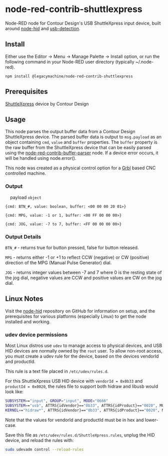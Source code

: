 # node-red-contrib-shuttlexpress

Node-RED node for Contour Design's USB ShuttleXpress input device, built around [node-hid](https://github.com/node-hid/node-hid) and [usb-detection](https://github.com/MadLittleMods/node-usb-detection).

## Install

Either use the Editor -> Menu -> Manage Palette -> Install option, or run the following command in your Node-RED user directory (typically ~/.node-red).

```
npm install @legacymachine/node-red-contrib-shuttlexpress
```

## Prerequisites

[ShuttleXpress](https://contourdesign.com/products/shuttle-xpress) device by Contour Design

## Usage

This node parses the output buffer data from a Contour Design ShuttleXpress device. The parsed buffer data is output to `msg.payload` as an object containing `cmd`, `value` and `buffer` properties. The `buffer` property is the raw buffer from the ShuttleXpress device that can be easily parsed using the [node-red-contrib-buffer-parser](https://flows.nodered.org/node/node-red-contrib-buffer-parser) node. If a device error occurs, it will be handled using node.error().

This node was created as a physical control option for a [Grbl](https://www.grbl.org/) based CNC controlled machine.

### Output

&nbsp;&nbsp;&nbsp;&nbsp;payload `object`

```
{cmd: BTN_#, value: boolean, buffer: <00 00 00 20 01>}

{cmd: MPG, value: -1 or 1, buffer: <00 FF 00 00 00>}

{cmd: JOG, value: -7 to 7, buffer: <FF 00 00 00 00>}
```

### Output Details

`BTN_#` - returns true for button pressed, false for button released.

`MPG` - returns either -1 or +1 to reflect CCW (negative) or CW (positive) direction of the MPG (Manual Pulse Generator) dial.

`JOG` - returns integer values between -7 and 7 where 0 is the resting state of the jog dial, negative values are CCW and positive values are CW on the jog dial.

## Linux Notes

Visit the [node-hid](https://github.com/node-hid/node-hid#readme) repository on GitHub for information on setup, and the prerequisites for various platforms (especially Linux) to get the node installed and working.

### udev device permissions

Most Linux distros use `udev` to manage access to physical devices, and USB HID devices are normally owned by the `root` user. To allow non-root access, you must create a udev rule for the device, based on the devices vendorId and productId.

This rule is a text file placed in `/etc/udev/rules.d`.

For this ShuttleXpress USB HID device with `vendorId = 0x0b33` and `productId = 0x0020`, the rules file to support both hidraw and libusb would look like:

```bash
SUBSYSTEM=="input", GROUP="input", MODE="0666"
SUBSYSTEM=="usb", ATTRS{idVendor}=="0b33", ATTRS{idProduct}=="0020", MODE:="666", GROUP="plugdev"
KERNEL=="hidraw*", ATTRS{idVendor}=="0b33", ATTRS{idProduct}=="0020", MODE="0666", GROUP="plugdev"
```

Note that the values for vendorId and productId must be in hex and lower-case.

Save this file as `/etc/udev/rules.d/ShuttleXpress.rules`, unplug the HID device, and reload the rules with:

```bash
sudo udevadm control --reload-rules
```
